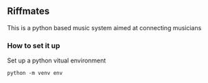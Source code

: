 ## Riffmates

This is a python based music system aimed at connecting musicians

### How to set it up 
Set up a python vitual environment

    python -m venv env 